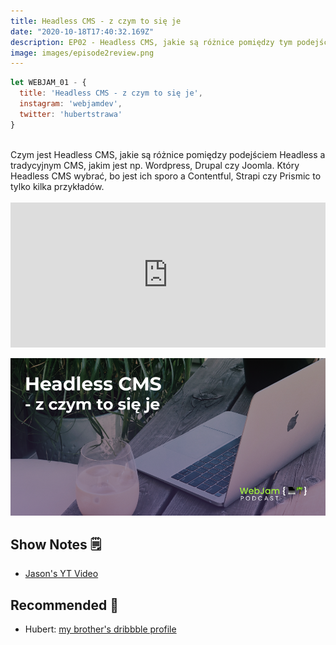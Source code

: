```yaml
---
title: Headless CMS - z czym to się je
date: "2020-10-18T17:40:32.169Z"
description: EP02 - Headless CMS, jakie są różnice pomiędzy tym podejściem a tradycyjnym CMS, jaki Headless CMS wybrać
image: images/episode2review.png
---
```


````javascript
let WEBJAM_01 - {
  title: 'Headless CMS - z czym to się je',
  instagram: 'webjamdev',
  twitter: 'hubertstrawa'
}
````

<br>
Czym jest Headless CMS, jakie są różnice pomiędzy podejściem Headless a tradycyjnym CMS, jakim jest np. Wordpress, Drupal czy Joomla. Który Headless CMS wybrać, bo jest ich sporo a Contentful, Strapi czy Prismic to tylko kilka przykładów. 
<br>

<br>
<iframe src="https://open.spotify.com/embed-podcast/episode/6iQlragsjOC2jaANZbed1u" width="100%" height="232" frameborder="0" allowtransparency="true" allow="encrypted-media"></iframe>

![Headless CMS Preview](images/episode2preview.png)


## Show Notes 🗒

- [Jason's YT Video](https://youtu.be/DH7I1xRrbxs)

## Recommended 🚀

- Hubert: [my brother's dribbble profile](https://dribbble.com/kubastrawa)